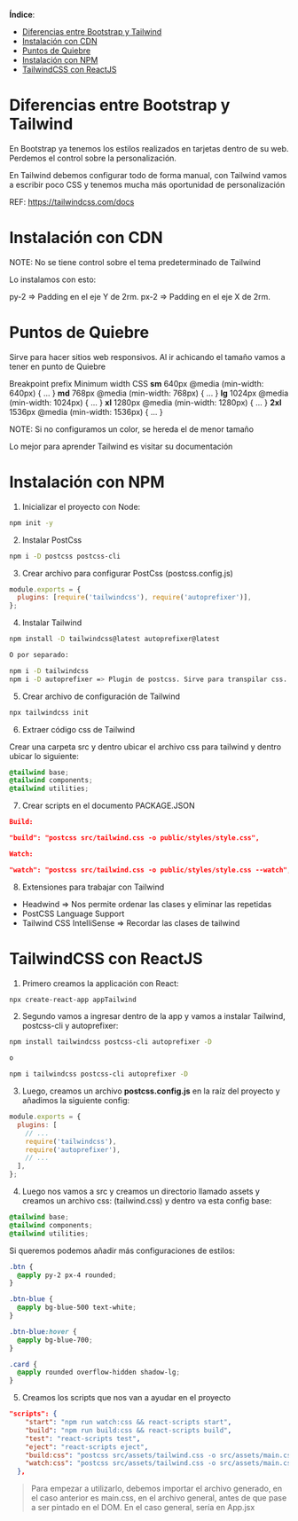 **Índice**:

- [Diferencias entre Bootstrap y Tailwind](#diferencias-entre-bootstrap-y-tailwind)
- [Instalación con CDN](#instalación-con-cdn)
- [Puntos de Quiebre](#puntos-de-quiebre)
- [Instalación con NPM](#instalación-con-npm)
- [TailwindCSS con ReactJS](#tailwindcss-con-reactjs)

# Diferencias entre Bootstrap y Tailwind

En Bootstrap ya tenemos los estilos realizados en tarjetas dentro de su web. Perdemos el control sobre la personalización.

En Tailwind debemos configurar todo de forma manual, con Tailwind vamos a escribir poco CSS y tenemos mucha más oportunidad de personalización

REF: https://tailwindcss.com/docs

# Instalación con CDN

NOTE: No se tiene control sobre el tema predeterminado de Tailwind

Lo instalamos con esto:

<link href="https://unpkg.com/tailwindcss@^2/dist/tailwind.min.css" rel="stylesheet">

py-2 => Padding en el eje Y de 2rm.
px-2 => Padding en el eje X de 2rm.

# Puntos de Quiebre

Sirve para hacer sitios web responsivos. Al ir achicando el tamaño vamos a tener en punto de Quiebre

Breakpoint prefix Minimum width CSS
**sm** 640px @media (min-width: 640px) { ... }
**md** 768px @media (min-width: 768px) { ... }
**lg** 1024px @media (min-width: 1024px) { ... }
**xl** 1280px @media (min-width: 1280px) { ... }
**2xl** 1536px @media (min-width: 1536px) { ... }

NOTE: Si no configuramos un color, se hereda el de menor tamaño

Lo mejor para aprender Tailwind es visitar su documentación

# Instalación con NPM

1. Inicializar el proyecto con Node:

```bash
npm init -y
```

2. Instalar PostCss

```bash
npm i -D postcss postcss-cli
```

3. Crear archivo para configurar PostCss (postcss.config.js)

```js
module.exports = {
  plugins: [require('tailwindcss'), require('autoprefixer')],
};
```

4. Instalar Tailwind

```bash
npm install -D tailwindcss@latest autoprefixer@latest

O por separado:

npm i -D tailwindcss
npm i -D autoprefixer => Plugin de postcss. Sirve para transpilar css.
```

5. Crear archivo de configuración de Tailwind

```bash
npx tailwindcss init
```

6. Extraer código css de Tailwind

Crear una carpeta src y dentro ubicar el archivo css para tailwind y dentro ubicar lo siguiente:

```css
@tailwind base;
@tailwind components;
@tailwind utilities;
```

7. Crear scripts en el documento PACKAGE.JSON

```json
Build:

"build": "postcss src/tailwind.css -o public/styles/style.css",

Watch:

"watch": "postcss src/tailwind.css -o public/styles/style.css --watch",
```

8. Extensiones para trabajar con Tailwind

- Headwind => Nos permite ordenar las clases y eliminar las repetidas
- PostCSS Language Support
- Tailwind CSS IntelliSense => Recordar las clases de tailwind

# TailwindCSS con ReactJS

1. Primero creamos la applicación con React:

```bash
npx create-react-app appTailwind
```

2. Segundo vamos a ingresar dentro de la app y vamos a instalar Tailwind, postcss-cli y autoprefixer:

```bash
npm install tailwindcss postcss-cli autoprefixer -D

o

npm i tailwindcss postcss-cli autoprefixer -D
```

3. Luego, creamos un archivo **postcss.config.js** en la raíz del proyecto y añadimos la siguiente config:

```js
module.exports = {
  plugins: [
    // ...
    require('tailwindcss'),
    require('autoprefixer'),
    // ...
  ],
};
```

4. Luego nos vamos a src y creamos un directorio llamado assets y creamos un archivo css: (tailwind.css) y dentro va esta config base:

```css
@tailwind base;
@tailwind components;
@tailwind utilities;
```

Si queremos podemos añadir más configuraciones de estilos:

```css
.btn {
  @apply py-2 px-4 rounded;
}

.btn-blue {
  @apply bg-blue-500 text-white;
}

.btn-blue:hover {
  @apply bg-blue-700;
}

.card {
  @apply rounded overflow-hidden shadow-lg;
}
```

5. Creamos los scripts que nos van a ayudar en el proyecto

```json
"scripts": {
    "start": "npm run watch:css && react-scripts start",
    "build": "npm run build:css && react-scripts build",
    "test": "react-scripts test",
    "eject": "react-scripts eject",
    "build:css": "postcss src/assets/tailwind.css -o src/assets/main.css",
    "watch:css": "postcss src/assets/tailwind.css -o src/assets/main.css"
  },
```

> Para empezar a utilizarlo, debemos importar el archivo generado, en el caso anterior es main.css, en el archivo general, antes de que pase a ser pintado en el DOM. En el caso general, sería en App.jsx
